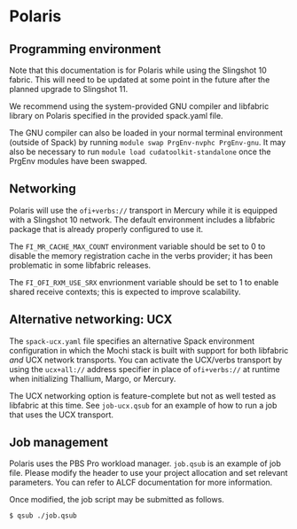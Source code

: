 Polaris
=======


Programming environment
-----------------------

Note that this documentation is for Polaris while using the Slingshot 10
fabric.  This will need to be updated at some point in the future after the
planned upgrade to Slingshot 11.

We recommend using the system-provided GNU compiler and libfabric library on
Polaris specified in the provided spack.yaml file.

The GNU compiler can also be loaded in your normal terminal environment
(outside of Spack) by running `module swap PrgEnv-nvphc PrgEnv-gnu`.  It may
also be necessary to run `module load cudatoolkit-standalone` once the
PrgEnv modules have been swapped.

Networking
----------

Polaris will use the `ofi+verbs://` transport in Mercury while it is equipped
with a Slingshot 10 network.  The default environment includes a libfabric
package that is already properly configured to use it.

The `FI_MR_CACHE_MAX_COUNT` environment variable should be set to 0 to
disable the memory registration cache in the verbs provider; it has been
problematic in some libfabric releases.

The `FI_OFI_RXM_USE_SRX` envrionment variable should be set to 1 to enable
shared receive contexts; this is expected to improve scalability.

Alternative networking: UCX
---------------------------

The `spack-ucx.yaml` file specifies an alternative Spack environment
configuration in which the Mochi stack is built with support for both
libfabric _and_ UCX network transports.  You can activate the UCX/verbs
transport by using the `ucx+all://` address specifier in place of
`ofi+verbs://` at runtime when initializing Thallium, Margo, or Mercury.

The UCX networking option is feature-complete but not as well tested as
libfabric at this time.  See `job-ucx.qsub` for an example of how to run a
job that uses the UCX transport.

Job management
--------------

Polaris uses the PBS Pro workload manager.  `job.qsub` is an example of job
file. Please modify the header to use your project allocation and set
relevant parameters. You can refer to ALCF documentation for more
information.

Once modified, the job script may be submitted as follows.

```
$ qsub ./job.qsub
```

